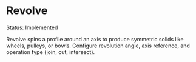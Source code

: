 # Revolve

Status: Implemented

Revolve spins a profile around an axis to produce symmetric solids like wheels, pulleys, or bowls. Configure revolution angle, axis reference, and operation type (join, cut, intersect).
